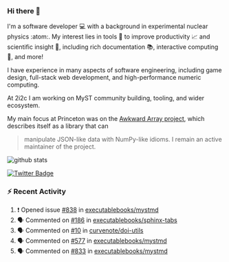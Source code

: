 ### Hi there 👋 

I'm a software developer 💻 with a background in experimental nuclear physics :atom:. My interest lies in tools :wrench: to improve productivity :chart_with_upwards_trend: and scientific insight :telescope:, including rich documentation 📚, interactive computing 🧮, and more! 

I have experience in many aspects of software engineering, including game design, full-stack web development, and high-performance numeric computing. 

At 2i2c I am working on MyST community building, tooling, and wider ecosystem. 

My main focus at Princeton was on the [Awkward Array project](awkward-array.org/), which describes itself as a library that can 
> manipulate JSON-like data with NumPy-like idioms. I remain an active maintainer of the project. 

![github stats](https://github-readme-stats.vercel.app/api?username=agoose77&show_icons=true&hide_rank=true&hide_title=true&bg_color=30,e76445,904e95&text_color=efe3ec&icon_color=efe3ec)
<!--
**agoose77/agoose77** is a ✨ _special_ ✨ repository because its `README.md` (this file) appears on your GitHub profile.

Here are some ideas to get you started:

- 🔭 I’m currently working on ...
- 🌱 I’m currently learning ...
- 👯 I’m looking to collaborate on ...
- 🤔 I’m looking for help with ...
- 💬 Ask me about ...
- 📫 How to reach me: ...
- 😄 Pronouns: ...
- ⚡ Fun fact: ...
-->

[![Twitter Badge](https://img.shields.io/twitter/follow/agoose77?style=flat-square&logo=Twitter&logoColor=white&color=cornflowerblue)](https://twitter.com/agoose77)

### :zap: Recent Activity

<!--START_SECTION:activity-->
1. ❗ Opened issue [#838](https://github.com/executablebooks/mystmd/issues/838) in [executablebooks/mystmd](https://github.com/executablebooks/mystmd)
2. 🗣 Commented on [#186](https://github.com/executablebooks/sphinx-tabs/pull/186#issuecomment-1884710197) in [executablebooks/sphinx-tabs](https://github.com/executablebooks/sphinx-tabs)
3. 🗣 Commented on [#10](https://github.com/curvenote/doi-utils/pull/10#issuecomment-1884708097) in [curvenote/doi-utils](https://github.com/curvenote/doi-utils)
4. 🗣 Commented on [#577](https://github.com/executablebooks/mystmd/pull/577#issuecomment-1884652272) in [executablebooks/mystmd](https://github.com/executablebooks/mystmd)
5. 🗣 Commented on [#833](https://github.com/executablebooks/mystmd/issues/833#issuecomment-1883976138) in [executablebooks/mystmd](https://github.com/executablebooks/mystmd)
<!--END_SECTION:activity-->
